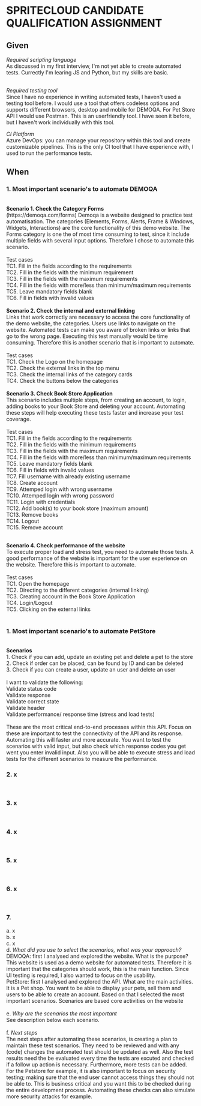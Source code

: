 <h1>SPRITECLOUD CANDIDATE QUALIFICATION ASSIGNMENT</h1>

<h2>Given</h2>
<i>Required scripting language</i> </br>
As discussed in my first interview, I'm not yet able to create automated tests. Currectly I'm learing JS and Python, but my skills are basic.</br>
</br>

<i>Required testing tool</i> </br>
Since I have no experience in writing automated tests, I haven't used a testing tool before. I would use a tool that offers codeless options and supports different browsers, desktop and mobile for DEMOQA. 
For Pet Store API I would use Postman. This is an userfriendly tool. I have seen it before, but I haven't work individually with this tool. 

<i>CI Platform</i> </br>
Azure DevOps: you can manage your repository within this tool and create customizable pipelines. This is the only CI tool that I have experience with, I used to run the performance tests.


<h2>When</h2>
<h3>1. Most important scenario's to automate <b>DEMOQA</b></h3> </br>
<b>Scenario 1. Check the Category Forms</b><br />
(https://demoqa.com/forms) Demoqa is a website designed to practice test automatisation. The categories (Elements, Forms, Alerts, Frame & Windows, Widgets, Interactions) are the core functionality of this demo website. The Forms category is one the of most time consuming to test, since it include multiple fields with several input options. Therefore I chose to automate this scenario.  <br />
<br />
Test cases<br />
TC1. Fill in the fields according to the requirements<br />
TC2. Fill in the fields with the minimum requirement<br />
TC3. Fill in the fields with the maximum requirements <br />
TC4. Fill in the fields with more/less than minimum/maximum requirements<br />
TC5. Leave mandatory fields blank<br />
TC6. Fill in fields with invalid values<br />
<br />
<b>Scenario 2. Check the internal and external linking</b>   <br />
Links that work correctly are necessary to access the core functionality of the demo website, the categories. Users use links to navigate on the website. Automated tests can make you aware of broken links or links that go to the wrong page. Executing this test manually would be time consuming. Therefore this is another scenario that is important to automate.<br />
<br />
Test cases<br />
TC1. Check the Logo on the homepage<br />
TC2. Check the external links in the top menu<br />
TC3. Check the internal links of the category cards<br />
TC4. Check the buttons below the categories<br />
<br />
<b>Scenario 3. Check Book Store Application</b><br />
This scenario includes multiple steps, from creating an account, to login, adding books to your Book Store and deleting your account. Automating these steps will help executing these tests faster and increase your test coverage.
<br />
<br />
Test cases<br />
TC1. Fill in the fields according to the requirements<br />
TC2. Fill in the fields with the minimum requirements<br />
TC3. Fill in the fields with the maximum requirements <br />
TC4. Fill in the fields with more/less than minimum/maximum requirements<br />
TC5. Leave mandatory fields blank<br />
TC6. Fill in fields with invalid values<br />
TC7. Fill username with already existing username<br />
TC8. Create account<br />
TC9. Attemped login with wrong username<br />
TC10. Attemped login with wrong password<br />
TC11. Login with credentials<br />
TC12. Add book(s) to your book store (maximum amount)<br />
TC13. Remove books<br />
TC14. Logout<br />
TC15. Remove account<br />
<br />

<b>Scenario 4. Check performance of the website</b><br />
To execute proper load and stress test, you need to automate those tests. A good performance of the website is important for the user experience on the website. Therefore this is important to automate. 
<br />
<br />
Test cases <br />
TC1. Open the homepage<br />
TC2. Directing to the different categories (internal linking)<br />
TC3. Creating account in the Book Store Application<br />
TC4. Login/Logout<br />
TC5. Clicking on the external links<br />
<br />
<h3>1. Most important scenario's to automate <b>PetStore</b> </h3></br>
<b>Scenarios</b><br />
1. Check if you can add, update an existing pet and delete a pet to the store<br />
2. Check if order can be placed, can be found by ID and can be deleted<br />
3. Check if you can create a user, update an user and delete an user<br />
<br />
I want to validate the following:<br />
Validate status code<br />
Validate response<br />
Validate correct state<br />
Validate header<br />
Validate performance/ response time (stress and load tests)<br />
<br />
These are the most critical end-to-end processes within this API. Focus on these are important to test the connectivity of the API and its response.
Automating this will faster and more accurate. You want to test the scenarios with valid input, but also check which response codes you get went you enter invalid input. Also you will be able to execute stress and load tests for the different scenarios to measure the performance. <br />
<h3>2. x </h3></br>
<h3>3. x </h3></br>
<h3>4. x </h3></br>
<h3>5. x </h3></br>
<h3>6. x </h3></br>
<h3>7.</h3> a. x<br />
b. x <br />
c. x <br />
d. <i>What did you use to select the scenarios, what was your approach?</i><br />
DEMOQA: first I analysed and explored the website. What is the purpose? This website is used as a demo website for automated tests. Therefore it is important that the categories should work, this is the main function. Since UI testing is required, I also wanted to focus on the usability.<br />
PetStore: first I analysed and explored the API. What are the main activities. It is a Pet shop. You want to be able to display your pets, sell them and users to be able to create an account. Based on that I selected the most important scenarios. Scenarios are based core activities on the website<br />
<br />
e. <i>Why are the scenarios the most important</i><br />
See description below each scenario.<br />
<br />
f. <i>Next steps</i><br />
The next steps after automating these scenarios, is creating a plan to maintain these test scenarios. They need to be reviewed and with any (code) changes the automated test should be updated as well. 
Also the test results need the be evaluated every time the tests are excuted and checked if a follow up action is necessary. 
Furthermore, more tests can be added. For the Petstore for example, it is also important to focus on security testing; making sure that  the end user cannot access things they should not be able to. This is business critical and you want this to be checked during the entire development process. Automating these checks can also simulate more security attacks for example.


